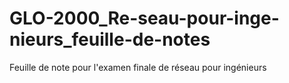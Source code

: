 GLO-2000_Re-seau-pour-inge-nieurs_feuille-de-notes
==================================================

Feuille de note pour l'examen finale de réseau pour ingénieurs
